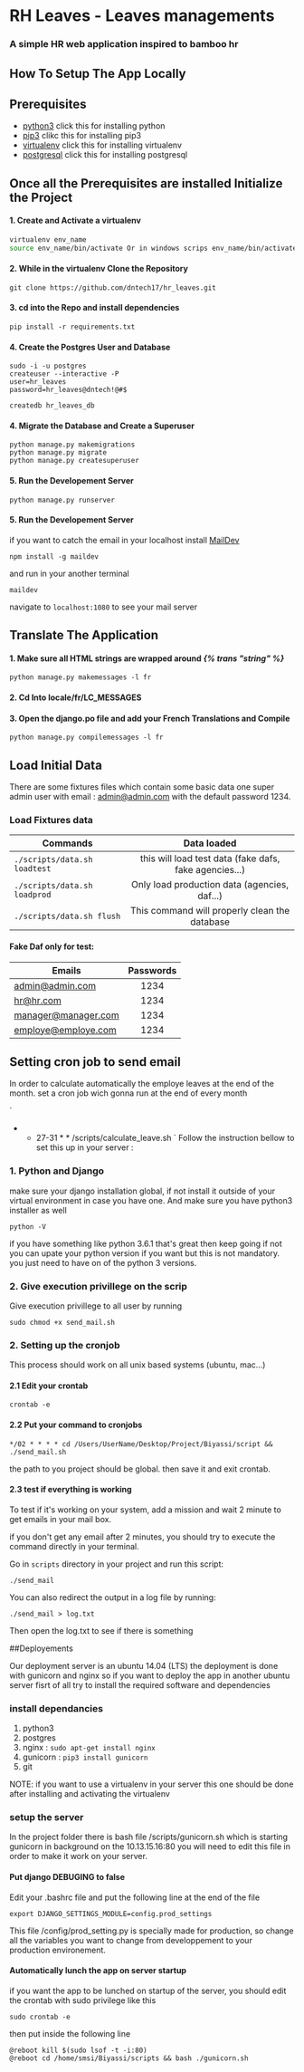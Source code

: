 # RH Leaves - Leaves managements

### A simple HR web application inspired to bamboo hr

## How To Setup The App Locally

## Prerequisites
- [python3](https://www.python.org/) click this for installing python
- [pip3](https://pypi.python.org/pypi/pip) clikc this for installing pip3
- [virtualenv](https://virtualenv.pypa.io/en/latest/) click this for installing virtualenv
- [postgresql](http://www.postgresql.org/) click this for installing postgresql

## Once all the Prerequisites are installed Initialize the Project
#### 1. Create and Activate a virtualenv
```bash
virtualenv env_name
source env_name/bin/activate Or in windows scrips env_name/bin/activate
```

#### 2. While in the virtualenv Clone the Repository
```
git clone https://github.com/dntech17/hr_leaves.git
```

#### 3. cd into the Repo and install dependencies
```
pip install -r requirements.txt
```

#### 4. Create the Postgres User and Database
```
sudo -i -u postgres
createuser --interactive -P
user=hr_leaves
password=hr_leaves@dntech!@#$

createdb hr_leaves_db
```

#### 4. Migrate the Database and Create a Superuser
```
python manage.py makemigrations
python manage.py migrate
python manage.py createsuperuser
```

#### 5. Run the Developement Server
```
python manage.py runserver
```

#### 5. Run the Developement Server
if you want to catch the email in your localhost
install [MailDev](http://danfarrelly.nyc/MailDev/)

```
npm install -g maildev
```

and run in your another terminal

```
maildev
```

navigate to `localhost:1080` to see your mail server

## Translate The Application

#### 1. Make sure all HTML strings are wrapped around *{% trans "string" %}*
```
python manage.py makemessages -l fr
```

#### 2. Cd Into locale/fr/LC_MESSAGES
#### 3. Open the django.po file and add your French Translations and Compile
```
python manage.py compilemessages -l fr
```

## Load Initial Data
There are some fixtures files which contain some basic data
one super admin user with email : admin@admin.com with
the default password 1234. <br/>

### Load Fixtures data

| Commands                                              |  Data loaded                                           |
| ------------------------------------------------------|:------------------------------------------------------:|
| `./scripts/data.sh loadtest`                          | this will load test data (fake dafs, fake agencies...) |
| `./scripts/data.sh loadprod`                          | Only load production data (agencies, daf...)           |
| `./scripts/data.sh flush`                             | This command will properly clean the database          |

#### Fake Daf only for test:

| Emails                     |  Passwords       |
| ---------------------------|:----------------:|
| admin@admin.com            | 1234             |
| hr@hr.com                  | 1234             |
| manager@manager.com        | 1234             |
| employe@employe.com        | 1234             |


## Setting cron job to send email
In order to calculate automatically the employe leaves at the end of the month.
set a cron job wich gonna run at the end of every month

`
* * 27-31 * * /scripts/calculate_leave.sh
`
Follow the instruction bellow to set this up in your server :

### 1. Python and Django

make sure your django installation global, if not install it outside of your virtual environment in case you have one.
And make sure you have python3 installer as well

```
python -V
```
if you have something like python 3.6.1 that's great then keep going if not you can upate your python version if you want but this is not mandatory. you just need to have on of the python 3 versions.

### 2. Give execution privillege on the scrip
Give execution privillege to all user by running 
```
sudo chmod +x send_mail.sh
```

### 2. Setting up the cronjob
This process should work on all unix based systems (ubuntu, mac...)

#### 2.1 Edit your crontab
```
crontab -e
```
#### 2.2 Put your command to cronjobs
```
*/02 * * * * cd /Users/UserName/Desktop/Project/Biyassi/script && ./send_mail.sh
```
the path to you project should be global.
then save it and exit crontab.

#### 2.3 test if everything is working
To test if it's working on your system, add a mission and wait 2 minute to get emails in your mail box.

if you don't get any email after 2 minutes, you should try to execute the command directly in your terminal.

Go in `scripts` directory in your project and run this script:

```
./send_mail
```
You can also redirect the output in a log file by running:

```
./send_mail > log.txt
```

Then open the log.txt to see if there is something

##Deployements

Our deployment server is an ubuntu 14.04 (LTS)
the deployment is done with gunicorn and nginx
so if you want to deploy the app in another ubuntu server fisrt of all try to install the required software and dependencies

### install dependancies
1. python3
2. postgres 
3. nginx : `sudo apt-get install nginx`
4. gunicorn : `pip3 install gunicorn`
5. git 


NOTE: if you want to use a virtualenv in your server this one should be done after installing and activating the virtualenv

### setup the server 

In the project folder there is bash file  /scripts/gunicorn.sh which is starting gunicorn in background on the  10.13.15.16:80
you will need to edit this file in order to make it work on your server.


#### Put django DEBUGING to false

Edit your .bashrc file and put the following line at the end of the file

```
export DJANGO_SETTINGS_MODULE=config.prod_settings
``` 

This file /config/prod_setting.py is specially made for production, so change all the variables you want to change from developpement to your production environement.

#### Automatically lunch the app on server startup

if you want the app to be lunched on startup of the server, you should edit the crontab with sudo privilege like this 

```
sudo crontab -e
```

then put inside the following line

```
@reboot kill $(sudo lsof -t -i:80)
@reboot cd /home/smsi/Biyassi/scripts && bash ./gunicorn.sh
```
